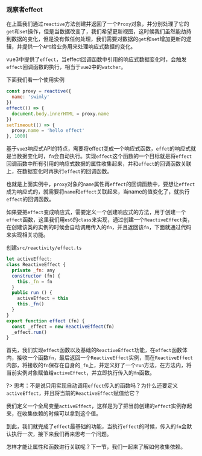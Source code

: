 ### 观察者effect

在上篇我们通过`reactive`方法创建并返回了一个`Proxy`对象，并分别处理了它的`get`和`set`操作，但是当数据改变了，我们希望更新视图，这时候我们虽然能劫持到数据的变化，但是没有做任何处理，我们需要对数据的`get`和`set`增加更新的逻辑，并提供一个`API`给业务用来处理响应式数据的变化。

vue3中提供了`effect`，当effect回调函数中引用的响应式数据变化时，会触发`effect`回调函数的执行，相当于`vue2`中的`watcher`。

下面我们看一个使用实例

``` javascript
const proxy = reactive({
  name: 'swimly'
})
effect(() => {
  document.body.innerHTML = proxy.name
})
setTimeout(() => {
  proxy.name = 'hello effect'
}, 1000)
```

基于`vue3`响应式API的特点，需要将effect变成一个响应式函数，`effet`的响应式就是当数据变化时，`fn`会自动执行。实现`effect`这个函数的一个目标就是将`effect`回调函数中所有引用的响应式数据的属性收集起来，并和`effect`的回调函数关联上，在数据变化时再执行`effect`的回调函数。

也就是上面实例中，`proxy`对象的`name`属性再`effect`的回调函数中，要想让`effect`成为响应式的，就需要将`name`和`effect`关联起来，当name的值变化了，就执行`effect`的回调函数。

如果要把`effect`变成响应式，需要定义一个创建响应式的方法，用于创建一个`effect`函数，这里我们用`es6`的`class`来实现，通过创建一个`ReactiveEffect`类，在创建该类的实例的时候会自动调用传入的`fn`，并且返回该`fn`，下面就通过代码来实现相关功能。

创建`src/reactivity/effect.ts`

``` javascript
let activeEffect;
class ReactiveEffect {
  private _fn: any
  constructor (fn) {
    this._fn = fn
  }
  public run () {
    activeEffect = this
    this._fn()
  }
}
export function effect (fn) {
  const _effect = new ReactiveEffect(fn)
  _effect.run()
}
```

首先，我们实现`effect`函数以及基础的`ReactiveEffect`功能，在`effect`函数体内，接收一个函数`fn`，最后返回一个`ReactiveEffect`实例，而在`ReactiveEffect`内部，将接收的`fn`保存在自身的`_fn`上，并定义好了一个`run`方法，在方法内，将当前实例对象赋值给`activeEffect`，并立即执行传入的`fn`函数。

?> 思考：不是说只用实现自动调用`effect`传入的函数吗？为什么还要定义`activeEffect`，并且将当前的`ReactiveEffect`赋值给它？

我们定义一个全局变量`activeEffect`，这样是为了把当前创建的`effect`实例存起来，在收集依赖的时候可以拿到这个值。

到此，我们就完成了`effect`最基础的功能，当执行`effect`的时候，传入的`fn`会默认执行一次，接下来我们再来思考一个问题。

怎样才能让属性和函数进行关联呢？下一节，我们一起来了解如何收集依赖。